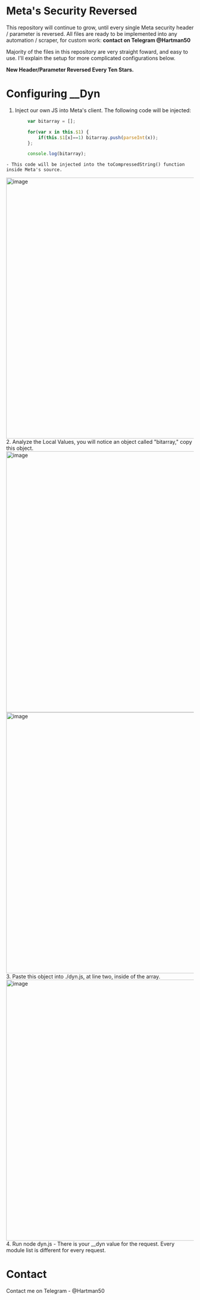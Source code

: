 # Meta's Security Reversed

This repository will continue to grow, until every single Meta security header / parameter is reversed. All files are ready to be implemented into any automation / scraper, for custom work: **contact on Telegram @Hartman50**

Majority of the files in this repository are very straight foward, and easy to use. I'll explain the setup for more complicated configurations below.

**New Header/Parameter Reversed Every Ten Stars.**

# Configuring __Dyn

1. Inject our own JS into Meta's client. The following code will be injected:
```js
        var bitarray = [];

        for(var x in this.$1) {
            if(this.$1[x]==1) bitarray.push(parseInt(x));
        };

        console.log(bitarray);
```
    - This code will be injected into the toCompressedString() function inside Meta's source.
<img width="700" alt="image" src="https://media.discordapp.net/attachments/1115622246774472765/1267175007298125857/Screenshot_2024-07-28_at_1.37.35_PM.png?ex=66a7d430&is=66a682b0&hm=be3db7ff2e5e87e907be94aa1dd76418cff641db0532ddd4265f6d74449f6c0c&=&format=webp&quality=lossless&width=1868&height=1088">
2. Analyze the Local Values, you will notice an object called "bitarray," copy this object.
<img width="700" alt="image" src="https://media.discordapp.net/attachments/1115622246774472765/1267175007641931857/Screenshot_2024-07-28_at_1.37.45_PM.png?ex=66a7d430&is=66a682b0&hm=25ea245f6568cf07ed2740f3af89ad74c73d3b81a045546fb1c9551e6c9dd396&=&format=webp&quality=lossless&width=1868&height=1150">
<img width="700" alt="image" src="https://media.discordapp.net/attachments/1115622246774472765/1267175007910625281/Screenshot_2024-07-28_at_1.37.55_PM.png?ex=66a7d430&is=66a682b0&hm=c67879fa6a7b50f0b1bc7c23c2df666a1f80d234550c40d28b563b8574626046&=&format=webp&quality=lossless&width=1868&height=388">
3. Paste this object into ./dyn.js, at line two, inside of the array.
<img width="700" alt="image" src="https://media.discordapp.net/attachments/1115622246774472765/1267175008216682496/Screenshot_2024-07-28_at_1.38.26_PM.png?ex=66a7d430&is=66a682b0&hm=80b4df38d56199e856d3ac4833fc595fa68f844ea7b9baf8261b8d11619caaee&=&format=webp&quality=lossless&width=1204&height=1262">
4. Run node dyn.js - There is your __dyn value for the request. Every module list is different for every request.

# Contact

Contact me on Telegram - @Hartman50
